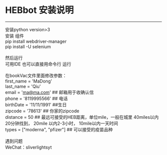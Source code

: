 # HEBbot 安装说明
---

安装python version>3 \
安装 组件 \
pip install webdriver-manager\
pip install -U selenium\
\
然后运行\
可用IDE 也可以直接用命令行 运行\
\
在bookVac文件里面修改参数：\
first_name = 'MaDong'\
last_name = 'Qiu'\
email = 'ma@ma.com' ## 邮箱用于收确认信\
phone = '8119995566' ## 电话\
birthDate = '11/11/1991' ##生日\
zipcode = '78613' ## 你家的zipcode\
distance = 50 ## 最远可接受的HEB距离，单位mile，一般在城里 40miles以内 20分钟找到， 20mile 以内2-3小时， 10mile以内一天时间\
types = ["moderna", "pfizer"] ## 可以接受的疫苗品种\
\
遇到问题\
WeChat：sliverlightsyt
